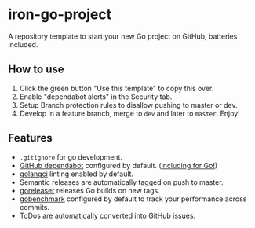 # iron-go-project
A repository template to start your new Go project on GitHub, batteries included.


## How to use
1. Click the green button "Use this template" to copy this over.
2. Enable "dependabot alerts" in the Security tab.
3. Setup Branch protection rules to disallow pushing to master or dev.
4. Develop in a feature branch, merge to `dev` and later to `master`. Enjoy!

## Features
- `.gitignore` for go development.
- [GitHub dependabot](https://github.com/features/security) configured by default. ([including for Go!](https://github.com/ironPeakServices/iron-go-project/tree/master/.github/go))
- [golangci](https://github.com/golangci/golangci-lint) linting enabled by default.
- Semantic releases are automatically tagged on push to master.
- [goreleaser](https://github.com/goreleaser/goreleaser/) releases Go builds on new tags.
- [gobenchmark](https://github.com/cornelk/go-benchmark) configured by default to track your performance across commits.
- ToDos are automatically converted into GitHub issues.
